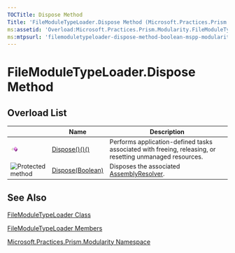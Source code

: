 ```yaml
---
TOCTitle: Dispose Method
Title: 'FileModuleTypeLoader.Dispose Method (Microsoft.Practices.Prism.Modularity)'
ms:assetid: 'Overload:Microsoft.Practices.Prism.Modularity.FileModuleTypeLoader.Dispose'
ms:mtpsurl: 'filemoduletypeloader-dispose-method-boolean-mspp-modularity.md'
---
```


# FileModuleTypeLoader.Dispose Method

## Overload List

<table>

<thead>
<tr class="header">
<th> </th>
<th>Name</th>
<th>Description</th>
</tr>
</thead>
<tbody>
<tr class="odd">
<td><img src="images/public-method.gif" title="Public method" /></td>
<td><a href="https://msdn.microsoft.com/library/microsoft.practices.prism.modularity.filemoduletypeloader.dispose">Dispose()()()</a></td>
<td><div class="summary">
Performs application-defined tasks associated with freeing, releasing, or resetting unmanaged resources.
</div></td>
</tr>
<tr class="even">
<td><img src="https://msdn.microsoft.com/en-us/Gg419084.protmethod(en-us,PandP.50).gif" title="Protected method" /></td>
<td><a href="https://msdn.microsoft.com/library/microsoft.practices.prism.modularity.filemoduletypeloader.dispose(system.boolean)">Dispose(Boolean)</a></td>
<td><div class="summary">
Disposes the associated <a href="https://msdn.microsoft.com/library/microsoft.practices.prism.modularity.assemblyresolver">AssemblyResolver</a>.
</div></td>
</tr>
</tbody>
</table>

## See Also

[FileModuleTypeLoader Class](filemoduletypeloader-class-mspp-modularity)

[FileModuleTypeLoader Members](filemoduletypeloader-members-mspp-modularity)

[Microsoft.Practices.Prism.Modularity Namespace](mspp-modularity-namespace)